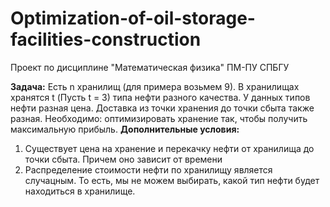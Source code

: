 # Optimization-of-oil-storage-facilities-construction
Проект по дисциплине "Математическая физика" ПМ-ПУ СПБГУ

**Задача:** Есть n хранилищ (для примера возьмем 9). В хранилищах хранятся t (Пусть t = 3) типа нефти разного качества. У данных типов нефти разная цена. Доставка из точки хранения до точки сбыта также разная. Необходимо: оптимизировать хранение так, чтобы получить максимальную прибыль. 
**Дополнительные условия:**
1) Существует цена на хранение и перекачку нефти от хранилища до точки сбыта. Причем оно зависит от времени
2) Распределение стоимости нефти по хранилищу является случацным. То есть, мы не можем выбирать, какой тип нефти будет находиться в хранилище.
